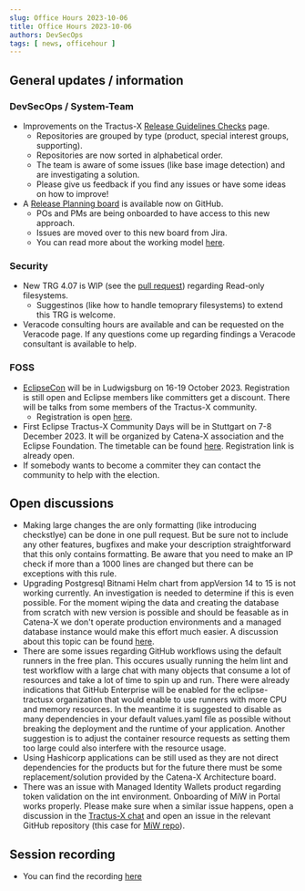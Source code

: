 ```yaml
---
slug: Office Hours 2023-10-06
title: Office Hours 2023-10-06
authors: DevSecOps
tags: [ news, officehour ]
---
```


## General updates / information

### DevSecOps / System-Team

- Improvements on the Tractus-X [Release Guidelines Checks](https://eclipse-tractusx.github.io/sig-release/) page.
  - Repositories are grouped by type (product, special interest groups, supporting).
  - Repositories are now sorted in alphabetical order.
  - The team is aware of some issues (like base image detection) and are investigating a solution.
  - Please give us feedback if you find any issues or have some ideas on how to improve!
- A [Release Planning board](https://github.com/orgs/eclipse-tractusx/projects/26/views/9) is available now on GitHub.
  - POs and PMs are being onboarded to have access to this new approach.
  - Issues are moved over to this new board from Jira.
  - You can read more about the working model [here](https://github.com/eclipse-tractusx/sig-release#sig-release).

### Security

- New TRG 4.07 is WIP (see the [pull request](https://github.com/eclipse-tractusx/eclipse-tractusx.github.io/pull/414)) regarding Read-only filesystems.
  - Suggestinos (like how to handle temoprary filesystems) to extend this TRG is welcome.
- Veracode consulting hours are available and can be requested on the Veracode page. If any questions come up regarding findings a Veracode consultant is available to help.

### FOSS

- [EclipseCon](https://www.eclipsecon.org/2023) will be in Ludwigsburg on 16-19 October 2023. Registration is still open and Eclipse members like committers get a discount. There will be talks from some members of the Tractus-X community.
  - Registration is open [here](https://www.eclipsecon.org/2023/registration).
- First Eclipse Tractus-X Community Days will be in Stuttgart on 7-8 December 2023. It will be organized by Catena-X association and the Eclipse Foundation. The timetable can be found [here](https://eclipse-tractusx.github.io/blog/community-days#what-awaits-you). Registration link is already open.
- If somebody wants to become a commiter they can contact the community to help with the election.

## Open discussions

- Making large changes the are only formatting (like introducing checkstlye) can be done in one pull request. But be sure not to include any other features, bugfixes and make your description straightforward that this only contains formatting. Be aware that you need to make an IP check if more than a 1000 lines are changed but there can be exceptions with this rule.
- Upgrading Postgresql Bitnami Helm chart from appVersion 14 to 15 is not working currently. An investigation is needed to determine if this is even possible. For the moment wiping the data and creating the database from scratch with new version is possible and should be feasable as in Catena-X we don't operate production environments and a managed database instance would make this effort much easier. A discussion about this topic can be found [here](https://github.com/eclipse-tractusx/sig-infra/issues/271).
- There are some issues regarding GitHub workflows using the default runners in the free plan. This occures usually running the helm lint and test workflow with a large chat with many objects that consume a lot of resources and take a lot of time to spin up and run. There were already indications that GitHub Enterprise will be enabled for the eclipse-tractusx organization that would enable to use runners with more CPU and memory resources. In the meantime it is suggested to disable as many dependencies in your default values.yaml file as possible without breaking the deployment and the runtime of your application. Another suggestion is to adjust the container resource requests as setting them too large could also interfere with the resource usage.
- Using Hashicorp applications can be still used as they are not direct dependencies for the products but for the future there must be some replacement/solution provided by the Catena-X Architecture board.
- There was an issue with Managed Identity Wallets product regarding token validation on the int environment. Onboarding of MiW in Portal works properly. Please make sure when a similar issue happens, open a discussion in the [Tractus-X chat](https://chat.eclipse.org/#/room/#tools.tractus-x:matrix.eclipse.org) and open an issue in the relevant GitHub repository (this case for [MiW repo](https://github.com/eclipse-tractusx/managed-identity-wallet/issues/new/choose)).

## Session recording

- You can find the
  recording [here](https://bcgcatenax.sharepoint.com/sites/CommunitiesofPractises/_layouts/15/stream.aspx?id=%2Fsites%2FCommunitiesofPractises%2FShared%20Documents%2FCX%2DCoP%20DevSecOps%2FOffice%5FHours%5FRegular%5FRecordings%2F20231006%5FDevSecOps%2DBusiness%20Hours%2DRecording%2Emp4&referrer=SharePoint&referrerScenario=OpenFile)

